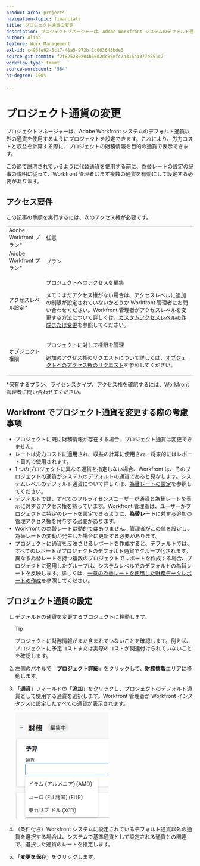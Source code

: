 ```yaml
---
product-area: projects
navigation-topic: financials
title: プロジェクト通貨の変更
description: プロジェクトマネージャーは、Adobe Workfront システムのデフォルト通貨以外の通貨を使用するようにプロジェクトを設定できます。これにより、労力コストと収益を計算する際に、プロジェクトの財務情報を目的の通貨で表示できます。
author: Alina
feature: Work Management
exl-id: c496fe92-5c17-41a5-972b-1c063643bde3
source-git-commit: f2f825280204b56d2dc85efc7a315a4377e551c7
workflow-type: tm+mt
source-wordcount: '564'
ht-degree: 100%

---
```


# プロジェクト通貨の変更

プロジェクトマネージャーは、Adobe Workfront システムのデフォルト通貨以外の通貨を使用するようにプロジェクトを設定できます。これにより、労力コストと収益を計算する際に、プロジェクトの財務情報を目的の通貨で表示できます。

この節で説明されているように代替通貨を使用する前に、[為替レートの設定](../../../administration-and-setup/manage-workfront/exchange-rates/set-up-exchange-rates.md)の記事の説明に従って、Workfront 管理者はまず複数の通貨を有効にして設定する必要があります。

## アクセス要件

この記事の手順を実行するには、次のアクセス権が必要です。

<table style="table-layout:auto"> 
 <col> 
 <col> 
 <tbody> 
  <tr> 
   <td role="rowheader">Adobe Workfront プラン*</td> 
   <td> <p>任意</p> </td> 
  </tr> 
  <tr> 
   <td role="rowheader">Adobe Workfront プラン*</td> 
   <td> <p>プラン </p> </td> 
  </tr> 
  <tr> 
   <td role="rowheader">アクセスレベル設定*</td> 
   <td> <p>プロジェクトへのアクセスを編集</p> <p>メモ：まだアクセス権がない場合は、アクセスレベルに追加の制限が設定されていないかどうか Workfront 管理者にお問い合わせください。Workfront 管理者がアクセスレベルを変更する方法について詳しくは、<a href="../../../administration-and-setup/add-users/configure-and-grant-access/create-modify-access-levels.md" class="MCXref xref">カスタムアクセスレベルの作成または変更</a>を参照してください。</p> </td> 
  </tr> 
  <tr> 
   <td role="rowheader">オブジェクト権限</td> 
   <td> <p>プロジェクトに対して権限を管理</p> <p>追加のアクセス権のリクエストについて詳しくは、<a href="../../../workfront-basics/grant-and-request-access-to-objects/request-access.md" class="MCXref xref">オブジェクトへのアクセス権のリクエスト</a>を参照してください。</p> </td> 
  </tr> 
 </tbody> 
</table>

&#42;保有するプラン、ライセンスタイプ、アクセス権を確認するには、Workfront 管理者に問い合わせてください。

## Workfront でプロジェクト通貨を変更する際の考慮事項

* プロジェクトに既に財務情報が存在する場合、プロジェクト通貨は変更できません。
* レートは労力コストに適用され、収益の計算に使用され、将来的にはレポート目的で使用されます。
* 1 つのプロジェクトに異なる通貨を指定しない場合、Workfront は、そのプロジェクトの通貨がシステムのデフォルトの通貨であると見なします。システムレベルのデフォルト通貨について詳しくは、[為替レートの設定](../../../administration-and-setup/manage-workfront/exchange-rates/set-up-exchange-rates.md)を参照してください。
* デフォルトでは、すべてのフルライセンスユーザーが通貨と為替レートを表示に対するアクセス権を持っています。Workfront 管理者は、ユーザーがプロジェクトに特定のレートを設定できるように、**為替レート**&#x200B;に対する追加の管理アクセス権を付与する必要があります。
* Workfront の為替レートは動的ではありません。管理者がこの値を設定し、為替レートの変動が発生した場合に更新する必要があります。
* プロジェクトに通貨を反映させるレポートを作成すると、デフォルトでは、すべてのレポートがプロジェクトのデフォルト通貨でグループ化されます。異なる為替レートを持つ複数のプロジェクトでレポートを作成する場合、プロジェクトに適用したグループは、システムレベルでのデフォルトの為替レートを反映します。詳しくは、[一意の為替レートを使用した財務データレポートの作成](../../../reports-and-dashboards/reports/creating-and-managing-reports/create-financial-data-reports-unique-exchange-rates.md)を参照してください。

## プロジェクト通貨の設定

1. デフォルトの通貨を変更するプロジェクトに移動します。

   >[!TIP]
   >
   >プロジェクトに財務情報がまだ含まれていないことを確認します。例えば、プロジェクトに予定コストまたは実際のコストが関連付けられていないことを確認します。

1. 左側のパネルで「**プロジェクト詳細**」をクリックして、**財務情報**&#x200B;エリアに移動します。
1. 「**通貨**」フィールドの「**追加**」をクリックし、プロジェクトのデフォルト通貨として使用する通貨を選択します。Workfront 管理者が Workfront インスタンスに設定したすべての通貨が表示されます。

   ![](assets/currency-on-project-expanded-nwe.png)

1. （条件付き）Workfront システムに設定されているデフォルト通貨以外の通貨を選択する場合は、システムで基準通貨として設定される通貨との関連で、選択した通貨のレートを指定します。
1. 「**変更を保存**」をクリックします。
